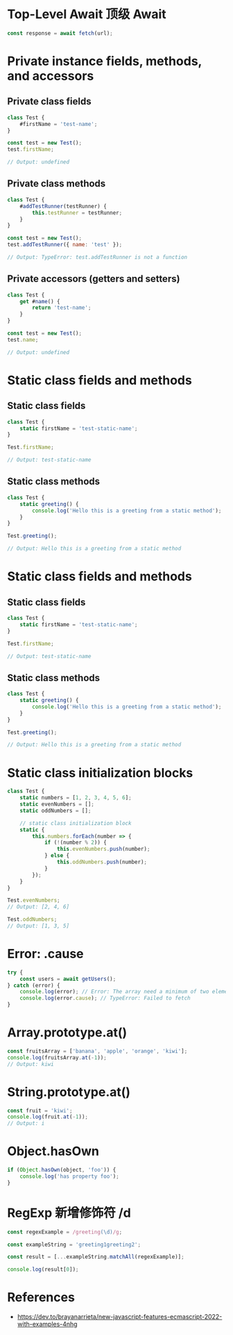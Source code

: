 # Top-Level Await 顶级 Await

```js
const response = await fetch(url);
```

# Private instance fields, methods, and accessors

## Private class fields

```js
class Test {
    #firstName = 'test-name';
}

const test = new Test();
test.firstName;

// Output: undefined
```

## Private class methods

```js
class Test {
    #addTestRunner(testRunner) {
        this.testRunner = testRunner;
    }
}

const test = new Test();
test.addTestRunner({ name: 'test' });

// Output: TypeError: test.addTestRunner is not a function
```

## Private accessors (getters and setters)

```js
class Test {
    get #name() {
        return 'test-name';
    }
}

const test = new Test();
test.name;

// Output: undefined
```

# Static class fields and methods

## Static class fields

```js
class Test {
    static firstName = 'test-static-name';
}

Test.firstName;

// Output: test-static-name
```

## Static class methods

```js
class Test {
    static greeting() {
        console.log('Hello this is a greeting from a static method');
    }
}

Test.greeting();

// Output: Hello this is a greeting from a static method
```

# Static class fields and methods

## Static class fields

```js
class Test {
    static firstName = 'test-static-name';
}

Test.firstName;

// Output: test-static-name
```

## Static class methods

```js
class Test {
    static greeting() {
        console.log('Hello this is a greeting from a static method');
    }
}

Test.greeting();

// Output: Hello this is a greeting from a static method
```

# Static class initialization blocks

```js
class Test {
    static numbers = [1, 2, 3, 4, 5, 6];
    static evenNumbers = [];
    static oddNumbers = [];

    // static class initialization block
    static {
        this.numbers.forEach(number => {
            if (!(number % 2)) {
                this.evenNumbers.push(number);
            } else {
                this.oddNumbers.push(number);
            }
        });
    }
}

Test.evenNumbers;
// Output: [2, 4, 6]

Test.oddNumbers;
// Output: [1, 3, 5]
```

# Error: .cause

```js
try {
    const users = await getUsers();
} catch (error) {
    console.log(error); // Error: The array need a minimum of two elements
    console.log(error.cause); // TypeError: Failed to fetch
}
```

# Array.prototype.at()

```js
const fruitsArray = ['banana', 'apple', 'orange', 'kiwi'];
console.log(fruitsArray.at(-1));
// Output: kiwi
```

# String.prototype.at()

```js
const fruit = 'kiwi';
console.log(fruit.at(-1));
// Output: i
```

# Object.hasOwn

```js
if (Object.hasOwn(object, 'foo')) {
    console.log('has property foo');
}
```

# RegExp 新增修饰符 /d

```js
const regexExample = /greeting(\d)/g;

const exampleString = 'greeting1greeting2';

const result = [...exampleString.matchAll(regexExample)];

console.log(result[0]);
```

# References

-   https://dev.to/brayanarrieta/new-javascript-features-ecmascript-2022-with-examples-4nhg
